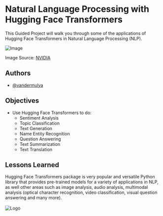 # Natural Language Processing with Hugging Face Transformers

This Guided Project will walk you through some of the applications of Hugging Face Transformers in Natural Language Processing (NLP).

![Image](https://cf-courses-data.s3.us.cloud-object-storage.appdomain.cloud/IBM-GPXX0AIAEN/Transformers_models.png)

Image Source: [NVIDIA](https://blogs.nvidia.com/blog/2022/03/25/what-is-a-transformer-model/?utm_medium=Exinfluencer&utm_source=Exinfluencer&utm_content=000026UJ&utm_term=10006555&utm_id=NA-SkillsNetwork-Channel-SkillsNetworkGuidedProjectsIBMGPXX0AIAEN102-2022-01-01)
## Authors

- [@vandermulya](https://www.github.com/vandermulya)


## Objectives

- Use Hugging Face Transformers to do:
    - Sentiment Analysis
    - Topic Classification
    - Text Generation
    - Name Entity Recognition
    - Question Answering
    - Text Summarization
    - Text Translation


## Lessons Learned

Hugging Face Transformers package is very popular and versatile Python library that provides pre-trained models for a variety of applications in NLP, as well other areas such as image analysis, audio analysis, multimodal analysis (optical character recognition, video classification, visual question answering and many more).\
\
![Logo](https://sn-portals-cognitiveclass.s3.us-south.cloud-object-storage.appdomain.cloud/lmzotycs3p11f936gx1u5drchdrk)
